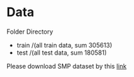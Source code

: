 # Data

Folder Directory

- train /(all train data, sum 305613)
- test /(all test data, sum 180581)

Please download SMP dataset by this [link](http://smp-challenge.com/download)
